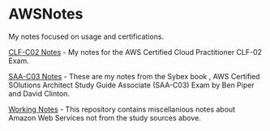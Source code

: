# AWSNotes
My notes focused on usage and certifications.

[CLF-C02 Notes](https://github.com/hamiltonrichard/AWSNotes/blob/main/CLF-C02Notes/README.md) - My notes for the AWS Certified Cloud Practitioner CLF-02 Exam.

[SAA-C03 Notes](https://github.com/hamiltonrichard/AWSNotes/tree/main/SAA-C03Notes) - These are my notes from the Sybex book , AWS Certified SOlutions Architect Study Guide Associate (SAA-C03) Exam by Ben Piper and David Clinton.

[Working Notes](https://github.com/hamiltonrichard/AWSNotes/tree/main/WorkingNotes) - This repository contains miscellanious notes about Amazon Web Services not from the study sources above. 